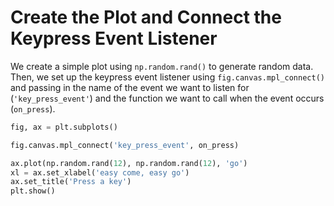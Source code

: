# Create the Plot and Connect the Keypress Event Listener

We create a simple plot using `np.random.rand()` to generate random data. Then, we set up the keypress event listener using `fig.canvas.mpl_connect()` and passing in the name of the event we want to listen for (`'key_press_event'`) and the function we want to call when the event occurs (`on_press`).

```python
fig, ax = plt.subplots()

fig.canvas.mpl_connect('key_press_event', on_press)

ax.plot(np.random.rand(12), np.random.rand(12), 'go')
xl = ax.set_xlabel('easy come, easy go')
ax.set_title('Press a key')
plt.show()
```
